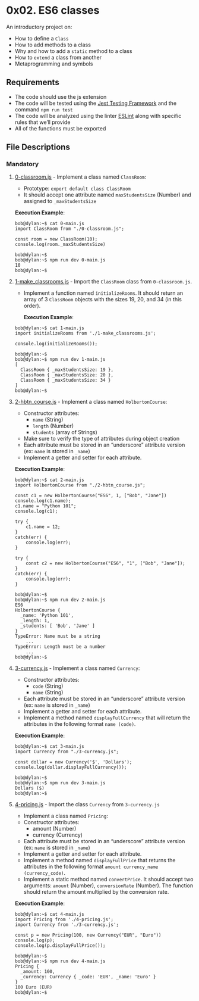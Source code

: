# 0x02. ES6 classes
An introductory project on:
- How to define a `Class`
- How to add methods to a class
- Why and how to add a `static` method to a class
- How to `extend` a class from another
- Metaprogramming and symbols

## Requirements
- The code should use the js extension
- The code will be tested using the [Jest Testing Framework](https://jestjs.io/) and the command `npm run test`
- The code will be analyzed using the linter [ESLint](https://eslint.org/) along with specific rules that we’ll provide
- All of the functions must be exported

## File Descriptions
### Mandatory

1. [0-classroom.js](./0-classroom.js) - Implement a class named `ClassRoom`:

	- Prototype: `export default class ClassRoom`
	- It should accept one attribute named `maxStudentsSize` (Number) and assigned to `_maxStudentsSize`

	**Execution Example**:
	```
	bob@dylan:~$ cat 0-main.js
	import ClassRoom from "./0-classroom.js";

	const room = new ClassRoom(10);
	console.log(room._maxStudentsSize)

	bob@dylan:~$ 
	bob@dylan:~$ npm run dev 0-main.js 
	10
	bob@dylan:~$ 
	```

2. [1-make_classrooms.js](./1-make_classrooms.js) - Import the `ClassRoom` class from `0-classroom.js`.

	- Implement a function named `initializeRooms`. It should return an array of 3 `ClassRoom` objects with the sizes 19, 20, and 34 (in this order).

        **Execution Example**:
   	```
	bob@dylan:~$ cat 1-main.js
	import initializeRooms from './1-make_classrooms.js';

	console.log(initializeRooms());

	bob@dylan:~$ 
	bob@dylan:~$ npm run dev 1-main.js 
	[
	  ClassRoom { _maxStudentsSize: 19 },
	  ClassRoom { _maxStudentsSize: 20 },
	  ClassRoom { _maxStudentsSize: 34 }
	]
	bob@dylan:~$
	```

3. [2-hbtn_course.js](./2-hbtn_course.js) - Implement a class named `HolbertonCourse`:

	- Constructor attributes:
		- `name` (String)
		- `length` (Number)
		- `students` (array of Strings)
	- Make sure to verify the type of attributes during object creation
	- Each attribute must be stored in an “underscore” attribute version (ex: `name` is stored in `_name`)
	- Implement a getter and setter for each attribute.

	**Execution Example**:
	```
	bob@dylan:~$ cat 2-main.js
	import HolbertonCourse from "./2-hbtn_course.js";
	
	const c1 = new HolbertonCourse("ES6", 1, ["Bob", "Jane"])
	console.log(c1.name);
	c1.name = "Python 101";
	console.log(c1);
	
	try {
	    c1.name = 12;
	} 
	catch(err) {
	    console.log(err);
	}
	
	try {
	    const c2 = new HolbertonCourse("ES6", "1", ["Bob", "Jane"]);
	}
	catch(err) {
	    console.log(err);
	}
	
	bob@dylan:~$ 
	bob@dylan:~$ npm run dev 2-main.js 
	ES6
	HolbertonCourse {
	  _name: 'Python 101',
	  _length: 1,
	  _students: [ 'Bob', 'Jane' ]
	}
	TypeError: Name must be a string
	    ...
	TypeError: Length must be a number
	    ...
	bob@dylan:~$ 
	```

4. [3-currency.js](./3-currency.js) - Implement a class named `Currency`:
	- Constructor attributes:
		- `code` (String)
		- `name` (String)
	- Each attribute must be stored in an “underscore” attribute version (ex: `name` is stored in `_name`)
	- Implement a getter and setter for each attribute.
	- Implement a method named `displayFullCurrency` that will return the attributes in the following format `name (code)`.

	**Execution Example**:
	```
	bob@dylan:~$ cat 3-main.js
	import Currency from "./3-currency.js";

	const dollar = new Currency('$', 'Dollars');
	console.log(dollar.displayFullCurrency());

	bob@dylan:~$ 
	bob@dylan:~$ npm run dev 3-main.js 
	Dollars ($)
	bob@dylan:~$ 
	```

5. [4-pricing.js](./4-pricing.js) - Import the class `Currency` from `3-currency.js`

	- Implement a class named `Pricing`:
	- Constructor attributes:
		- amount (Number)
		- currency (Currency)
	- Each attribute must be stored in an “underscore” attribute version (ex: `name` is stored in `_name`)
	- Implement a getter and setter for each attribute.
	- Implement a method named `displayFullPrice` that returns the attributes in the following format `amount currency_name (currency_code)`.
	- Implement a static method named `convertPrice`. It should accept two arguments: `amount` (Number), `conversionRate` (Number). The function should return the amount multiplied by the conversion rate.

	**Execution Example**:
	```
	bob@dylan:~$ cat 4-main.js
	import Pricing from './4-pricing.js';
	import Currency from './3-currency.js';

	const p = new Pricing(100, new Currency("EUR", "Euro"))
	console.log(p);
	console.log(p.displayFullPrice());

	bob@dylan:~$ 
	bob@dylan:~$ npm run dev 4-main.js 
	Pricing {
	  _amount: 100,
	  _currency: Currency { _code: 'EUR', _name: 'Euro' }
	}
	100 Euro (EUR)
	bob@dylan:~$ 
	```
